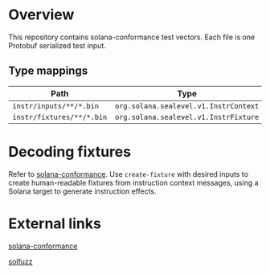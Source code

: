 # Overview

This repository contains solana-conformance test vectors.
Each file is one Protobuf serialized test input.

## Type mappings

| Path        | Type                                                                                         |
|-----------------|-----------------------------------------------------------------------------------------------------|
|`instr/inputs/**/*.bin` | `org.solana.sealevel.v1.InstrContext`|
| `instr/fixtures/**/*.bin` | `org.solana.sealevel.v1.InstrFixture` |


# Decoding fixtures

Refer to [solana-conformance](https://github.com/firedancer-io/solana-conformance). Use `create-fixture` with desired inputs to create human-readable fixtures from instruction context messages, using a Solana target to generate instruction effects.

# External links
[solana-conformance](https://github.com/firedancer-io/solana-conformance)

[solfuzz](https://github.com/firedancer-io/solfuzz)

